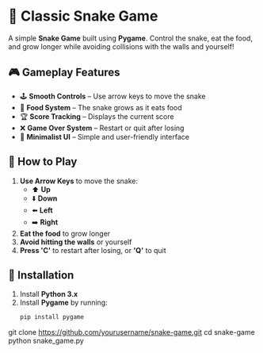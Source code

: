 # 🐍 Classic Snake Game

A simple **Snake Game** built using **Pygame**. Control the snake, eat the food, and grow longer while avoiding collisions with the walls and yourself!

## 🎮 Gameplay Features
- 🕹️ **Smooth Controls** – Use arrow keys to move the snake
- 🍏 **Food System** – The snake grows as it eats food
- 🏆 **Score Tracking** – Displays the current score
- ❌ **Game Over System** – Restart or quit after losing
- 🎨 **Minimalist UI** – Simple and user-friendly interface

## 📜 How to Play
1. **Use Arrow Keys** to move the snake:
   - ⬆️ **Up**  
   - ⬇️ **Down**  
   - ⬅️ **Left**  
   - ➡️ **Right**  
2. **Eat the food** to grow longer
3. **Avoid hitting the walls** or yourself
4. **Press 'C'** to restart after losing, or **'Q'** to quit

## 🔧 Installation
1. Install **Python 3.x**  
2. Install **Pygame** by running:  
   ```sh
   pip install pygame
git clone https://github.com/yourusername/snake-game.git
cd snake-game
python snake_game.py
